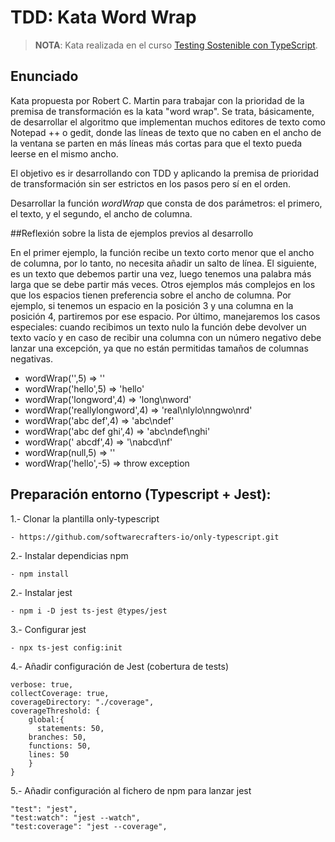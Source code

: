 # TDD: Kata Word Wrap

>**NOTA**: Kata realizada en el curso [Testing Sostenible con TypeScript](https://curso.testingsostenible.com/).

## Enunciado

 Kata propuesta por Robert C. Martin para trabajar con la prioridad de la premisa de transformación es la kata "word wrap". 
 Se trata, básicamente, de desarrollar el algoritmo que implementan muchos editores de texto como Notepad ++ o gedit, 
 donde las líneas de texto que no caben en el ancho de la ventana se parten en más líneas más cortas para que el texto pueda leerse en el mismo ancho. 

 El objetivo es ir desarrollando con TDD y aplicando la premisa de prioridad de transformación sin ser estrictos en los pasos pero sí en el orden. 

 Desarrollar la función _wordWrap_ que consta de dos parámetros: el primero, el texto, y el segundo, el ancho de columna. 
 
 ##Reflexión sobre la lista de ejemplos previos al desarrollo
 
 En el primer ejemplo, la función recibe un texto corto menor que el ancho de columna, por lo tanto, no necesita añadir un salto de línea. 
 El siguiente, es un texto que debemos partir una vez, luego tenemos una palabra más larga que se debe partir más veces. 
 Otros ejemplos más complejos en los que los espacios tienen preferencia sobre el ancho de columna. Por ejemplo, si tenemos un espacio en la posición 3 y una columna en la posición 4, partiremos por ese espacio. 
 Por último, manejaremos los casos especiales: cuando recibimos un texto nulo la función debe devolver un texto vacío y en caso de recibir una columna con un número negativo debe lanzar una excepción, ya que no están permitidas tamaños de columnas negativas.

- wordWrap('',5) ⇒ ''
- wordWrap('hello',5) ⇒ 'hello'
- wordWrap('longword',4) ⇒ 'long\nword'
- wordWrap('reallylongword',4) ⇒ 'real\nlylo\nngwo\nrd'
- wordWrap('abc def',4) ⇒ 'abc\ndef' 
- wordWrap('abc def ghi',4) ⇒ 'abc\ndef\nghi'
- wordWrap(' abcdf',4) ⇒ '\nabcd\nf'
- wordWrap(null,5) ⇒ ''
- wordWrap('hello',-5) ⇒ throw exception

## Preparación entorno (Typescript + Jest):

1.- Clonar la plantilla only-typescript

	- https://github.com/softwarecrafters-io/only-typescript.git

2.- Instalar dependicias npm

	- npm install

2.- Instalar jest

	- npm i -D jest ts-jest @types/jest

3.- Configurar jest

	- npx ts-jest config:init

4.- Añadir configuración de Jest (cobertura de tests)
        
	verbose: true,
    collectCoverage: true,
    coverageDirectory: "./coverage",
    coverageThreshold: {
        global:{
          statements: 50,
        branches: 50,
        functions: 50,
        lines: 50
        }
    } 

5.- Añadir configuración al fichero de npm para lanzar jest

    "test": "jest",
    "test:watch": "jest --watch",
    "test:coverage": "jest --coverage",
